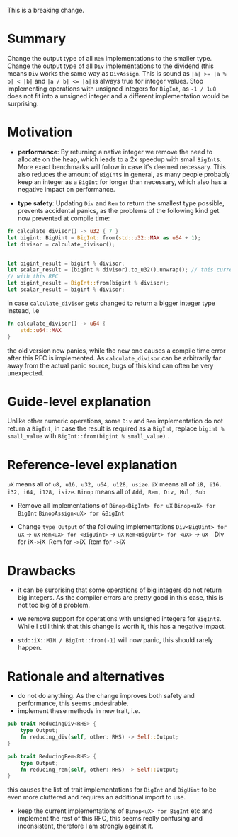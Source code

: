This is a breaking change.

# Summary
[summary]: #summary

Change the output type of all `Rem` implementations to the smaller type. Change the output type of all `Div` implementations to the dividend (this means `Div` works the same way as `DivAssign`. This is sound as `|a| >= |a % b| < |b|` and `|a / b| <= |a|` is always true for integer values.
Stop implementing operations with unsigned integers for `BigInt`, as `-1 / 1u8` does not fit into a unsigned integer and a different implementation would be surprising. 

# Motivation
[motivation]: #motivation

- **performance**: By returning a native integer we remove the need to allocate on the heap, which leads to a 2x speedup with small `BigInt`s. More exact benchmarks will follow in case it's deemed necessary. This also reduces the amount of `BigInt`s in general, as many people probably keep an integer as a `BigInt` for longer than necessary, which also has a negative impact on performance.

- **type safety**: Updating `Div` and `Rem` to return the smallest type possible, prevents accidental panics, as the problems of the following kind get now prevented at compile time:

```rust
fn calculate_divisor() -> u32 { 7 } 
let bigint: BigUint = BigInt::from(std::u32::MAX as u64 + 1);
let divisor = calculate_divisor();


let bigint_result = bigint % divisor;
let scalar_result = (bigint % divisor).to_u32().unwrap(); // this currently never panics
// with this RFC
let bigint_result = BigInt::from(bigint % divisor);
let scalar_result = bigint % divisor;
```
in case `calculate_divisor` gets changed to return a bigger integer type instead, i.e
```rust
fn calculate_divisor() -> u64 {
    std::u64::MAX
}
```
the old version now panics, while the new one causes a compile time error after this RFC is implemented. As `calculate_divisor` can be arbitrarily far away from the actual panic source, bugs of this kind can often be very unexpected.
 

# Guide-level explanation
[guide-level-explanation]: #guide-level-explanation

Unlike other numeric operations, some `Div` and `Rem` implementation do not return a `BigInt`, in case the result is required as a `BigInt`, replace `bigint % small_value` with `BigInt::from(bigint % small_value)` .

# Reference-level explanation
[reference-level-explanation]: #reference-level-explanation

`uX`  means all of  `u8, u16, u32, u64, u128, usize`.
`iX` means all of  `i8, i16. i32, i64, i128, isize`.
`Binop` means all of `Add, Rem, Div, Mul, Sub`

- Remove all implementations of
`Binop<BigInt> for uX`
`Binop<uX> for BigInt`
`BinopAssign<uX> for &BigInt`

- Change `type Output` of the following implementations
`Div<BigUint> for uX` -> `uX`
`Rem<uX> for <BigUint>` -> `uX`
`Rem<BigUint> for <uX>` -> `uX 
`Div<BigInt> for iX` -> `iX`
`Rem<iX> for <BigInt>` -> `iX`
`Rem<BigInt> for <iX>` -> `iX 

# Drawbacks
[drawbacks]: #drawbacks

- it can be surprising that some operations of big integers do not return big integers. As the compiler errors are pretty good in this case, this is not too big of a problem.

- we remove support for operations with unsigned integers for `BigInt`s. While I still think that this change is worth it, this has a negative impact.

- `std::iX::MIN / BigInt::from(-1)` will now panic, this should rarely happen.

# Rationale and alternatives
[rationale-and-alternatives]: #rationale-and-alternatives

- do not do anything. As the change improves both safety and performance, this seems undesirable.
- implement these methods in new trait, i.e.
```rust
pub trait ReducingDiv<RHS> {
    type Output;
    fn reducing_div(self, other: RHS) -> Self::Output;
}

pub trait ReducingRem<RHS> {
    type Output;
    fn reducing_rem(self, other: RHS) -> Self::Output;
}
```
this causes the list of trait implementations for `BigInt` and `BigUint` to be even more cluttered and requires an additional import to use.

- keep the current implementations of `Binop<uX> for BigInt` etc and implement the rest of this RFC, this seems really confusing and inconsistent, therefore I am strongly against it.